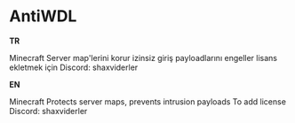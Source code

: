 # AntiWDL

**TR**

Minecraft Server map'lerini korur izinsiz giriş payloadlarını engeller lisans ekletmek için Discord: shaxviderler

**EN**

Minecraft Protects server maps, prevents intrusion payloads To add license Discord: shaxviderler
